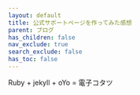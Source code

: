 ```yaml
---
layout: default
title: 公式サポートページを作ってみた感想
parent: ブログ
has_children: false
nav_exclude: true
search_exclude: false
has_toc: false
---
```


Ruby + jekyll + oYo = 電子コタツ
